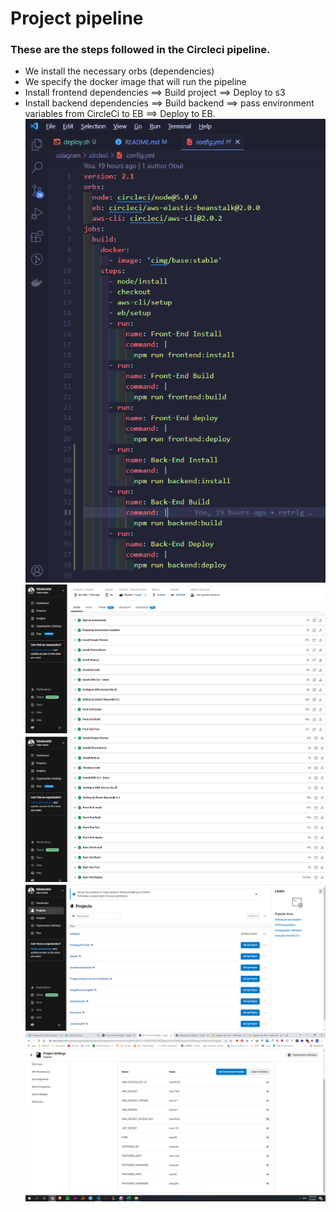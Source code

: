 # Project pipeline

### These are the steps followed in the Circleci pipeline.
- We install the necessary orbs (dependencies)
- We specify the docker image that will run the pipeline
- Install frontend dependencies ==> Build project ==> Deploy to s3
- Install backend dependencies ==> Build backend ==> pass environment variables from CircleCi to EB ==> Deploy to EB.
![](../screenshots/configyml.png)
![](../screenshots/lastbuild-1.png)
![](../screenshots/lastbuild-2.png)
![](../screenshots/circleci.png)
![](../screenshots/circleci-env.png)

  